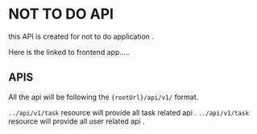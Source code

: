 # NOT TO DO API

this API is created for not to do application .

Here is the linked to frontend app.....

## APIS

All the api will be following the `{rootUrl}/api/v1/` format.

`../api/v1/task` resource will provide all task related api .
`../api/v1/task` resource will provide all user related api .
